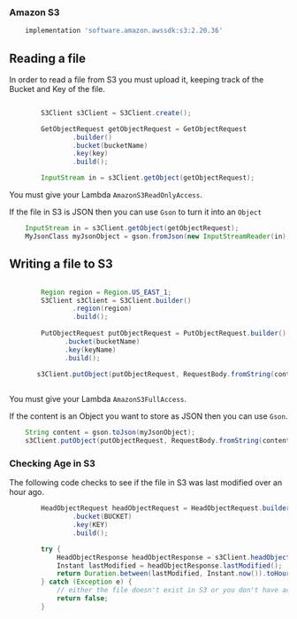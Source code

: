 ### Amazon S3

``` groovy
    implementation 'software.amazon.awssdk:s3:2.20.36'
```

## Reading a file

In order to read a file from S3 you must upload it, keeping track of the Bucket and Key of the file.

``` java

        S3Client s3Client = S3Client.create();

        GetObjectRequest getObjectRequest = GetObjectRequest
                .builder()
                .bucket(bucketName)
                .key(key)
                .build();

        InputStream in = s3Client.getObject(getObjectRequest);
```

You must give your Lambda `AmazonS3ReadOnlyAccess`.

If the file in S3 is JSON then you can use `Gson` to turn it into an `Object`

``` java
    InputStream in = s3Client.getObject(getObjectRequest);
    MyJsonClass myJsonObject = gson.fromJson(new InputStreamReader(in), MyJsonClass.java);
```

## Writing a file to S3

``` java 

        Region region = Region.US_EAST_1;
        S3Client s3Client = S3Client.builder()
                .region(region)
                .build();
                
        PutObjectRequest putObjectRequest = PutObjectRequest.builder()
              .bucket(bucketName)
              .key(keyName)
              .build();

       s3Client.putObject(putObjectRequest, RequestBody.fromString(content));
            
```

You must give your Lambda `AmazonS3FullAccess`.

If the content is an Object you want to store as JSON then you can use `Gson`.

``` java
    String content = gson.toJson(myJsonObject);
    s3Client.putObject(putObjectRequest, RequestBody.fromString(content));
```

### Checking Age in S3

The following code checks to see if the file in S3 was last modified over an hour ago.

``` java 
        HeadObjectRequest headObjectRequest = HeadObjectRequest.builder()
                .bucket(BUCKET)
                .key(KEY)
                .build();

        try {
            HeadObjectResponse headObjectResponse = s3Client.headObject(headObjectRequest);
            Instant lastModified = headObjectResponse.lastModified();
            return Duration.between(lastModified, Instant.now()).toHours() > 0;
        } catch (Exception e) {
            // either the file doesn't exist in S3 or you don't have access to it.
            return false;
        }
```
